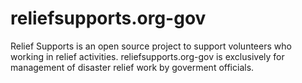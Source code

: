 # reliefsupports.org-gov
Relief Supports is an open source project to support volunteers who working in relief activities.  reliefsupports.org-gov is exclusively for management of disaster relief work by goverment officials.
